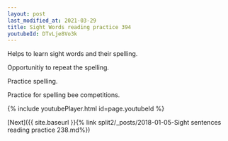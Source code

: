 ```yaml
---
layout: post
last_modified_at: 2021-03-29
title: Sight Words reading practice 394
youtubeId: DTvLje8Vo3k
---
```

 
 
Helps to learn sight words and their spelling.

Opportunitiy to repeat the spelling. 

Practice spelling. 
 
Practice for spelling bee competitions. 
 
{% include youtubePlayer.html id=page.youtubeId %}
 
 

[Next]({{ site.baseurl }}{% link  split2/_posts/2018-01-05-Sight sentences reading practice 238.md%})
 
